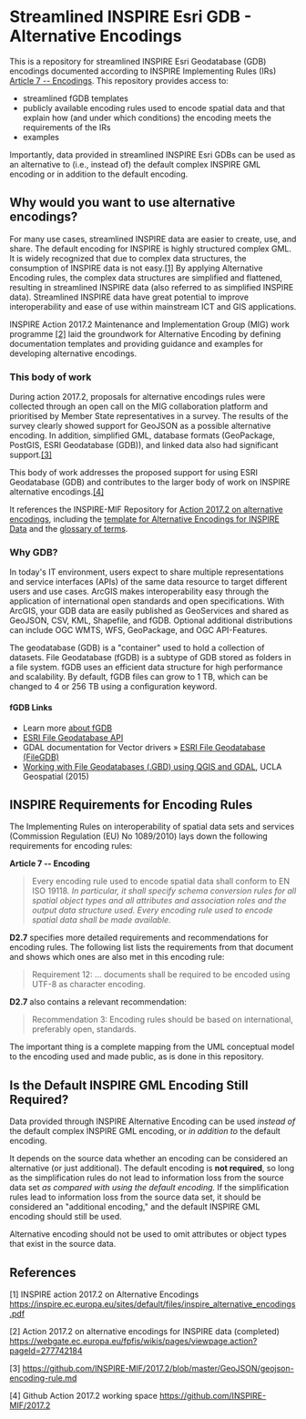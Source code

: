 # Streamlined INSPIRE Esri GDB - Alternative Encodings 
This is a repository for streamlined INSPIRE Esri Geodatabase (GDB) encodings documented according to INSPIRE Implementing Rules (IRs) [Article 7 -- Encodings](#inspire-requirements-for-encoding-rules). This repository provides access to:
* streamlined fGDB templates
* publicly available encoding rules used to encode spatial data and that explain how (and under which conditions) the encoding meets the requirements of the IRs
* examples

Importantly, data provided in streamlined INSPIRE Esri GDBs can be used as an alternative to (i.e., instead of) the default complex INSPIRE GML encoding or in addition to the default encoding.

## Why would you want to use alternative encodings? 
For many use cases, streamlined INSPIRE data are easier to create, use, and share. The default encoding for INSPIRE is highly structured complex GML. It is widely recognized that due to complex data structures, the consumption of INSPIRE data is not easy.[[1]](#references) By applying Alternative Encoding rules, the complex data structures are simplified and flattened, resulting in streamlined INSPIRE data (also referred to as simplified INSPIRE data). Streamlined INSPIRE data have great potential to improve interoperability and ease of use within mainstream ICT and GIS applications.

INSPIRE Action 2017.2 Maintenance and Implementation Group (MIG) work programme [[2]](#referencees) laid the groundwork for Alternative Encoding by defining documentation templates and providing guidance and examples for developing alternative encodings. 

### This body of work
During action 2017.2, proposals for alternative encodings rules were collected through an open call on the MIG collaboration platform and prioritised by Member State representatives in a survey. The results of the survey clearly showed support for GeoJSON as a possible alternative encoding. In addition, simplified GML, database formats (GeoPackage, PostGIS, ESRI Geodatabase (GDB)), and linked data also had significant support.[[3]](#referencees)

This body of work addresses the proposed support for using ESRI Geodatabase (GDB) and contributes to the larger body of work on INSPIRE alternative encodings.[[4]](#referencees)

It references the INSPIRE-MIF Repository for [Action 2017.2 on alternative encodings](https://github.com/INSPIRE-MIF/2017.2), including the [template for Alternative Encodings for INSPIRE Data](https://github.com/INSPIRE-MIF/2017.2/blob/master/template/template.md) and the [glossary of terms](https://github.com/INSPIRE-MIF/2017.2/blob/master/glossary.md).

### Why GDB? 
In today's IT environment, users expect to share multiple representations and service interfaces (APIs) of the same data resource to target different users and use cases. ArcGIS makes interoperability easy through the application of international open standards and open specifications. With ArcGIS, your GDB data are easily published as GeoServices and shared as GeoJSON, CSV, KML, Shapefile, and fGDB. Optional additional distributions can include OGC WMTS, WFS, GeoPackage, and OGC API-Features.

The geodatabase (GDB) is a "container" used to hold a collection of datasets. File Geodatabase (fGDB) is a subtype of GDB stored as folders in a file system. fGDB uses an efficient data structure for high performance and scalability. By default, fGDB files can grow to 1 TB, which can be changed to 4 or 256 TB using a configuration keyword.

#### fGDB Links
* Learn more [about fGDB](https://pro.arcgis.com/en/pro-app/latest/help/data/geodatabases/overview/types-of-geodatabases.htm)
* [ESRI File Geodatabase API](https://github.com/Esri/file-geodatabase-api)
* GDAL documentation for Vector drivers » [ESRI File Geodatabase (FileGDB)](https://gdal.org/drivers/vector/filegdb.html)
* [Working with File Geodatabases (.GBD) using QGIS and GDAL](https://gis.ucla.edu/node/53), UCLA Geospatial (2015)

## INSPIRE Requirements for Encoding Rules
The Implementing Rules on interoperability of spatial data sets and services (Commission Regulation (EU) No 1089/2010) lays down the following requirements for encoding rules:

**Article 7 -- Encoding**
> Every encoding rule used to encode spatial data shall conform to EN ISO 19118. *In particular, it shall specify schema conversion rules for all spatial object types and all attributes and association roles and the output data structure used.
> Every encoding rule used to encode spatial data shall be made available.*

**D2.7** specifies more detailed requirements and recommendations for encoding rules. The following list lists the requirements from that document and shows which ones are also met in this encoding rule:
> Requirement 12: ... documents shall be required to be encoded using UTF-8 as character encoding.

**D2.7** also contains a relevant recommendation:
> Recommendation 3: Encoding rules should be based on international, preferably open, standards.

The important thing is a complete mapping from the UML conceptual model to the encoding used and made public, as is done in this repository.

## Is the Default INSPIRE GML Encoding Still Required?

Data provided through INSPIRE Alternative Encoding can be used *instead of* the default complex INSPIRE GML encoding, or *in addition to* the default encoding.

It depends on the source data whether an encoding can be considered an alternative (or just additional). The default encoding is **not required**, so long as the simplification rules do not lead to information loss from the source data set *as compared with using the default encoding.* If the simplification rules lead to information loss from the source data set, it should be considered an "additional encoding," and the default INSPIRE GML encoding should still be used.
  
Alternative encoding should not be used to omit attributes or object types that exist in the source data.

## References
[1] INSPIRE action 2017.2 on Alternative Encodings https://inspire.ec.europa.eu/sites/default/files/inspire_alternative_encodings.pdf

[2] Action 2017.2 on alternative encodings for INSPIRE data (completed) https://webgate.ec.europa.eu/fpfis/wikis/pages/viewpage.action?pageId=277742184

[3] https://github.com/INSPIRE-MIF/2017.2/blob/master/GeoJSON/geojson-encoding-rule.md

[4] Github Action 2017.2 working space https://github.com/INSPIRE-MIF/2017.2
